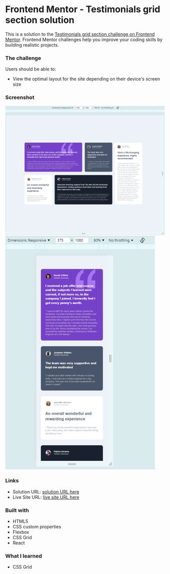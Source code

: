 # Frontend Mentor - Testimonials grid section solution

This is a solution to the [Testimonials grid section challenge on Frontend Mentor](https://www.frontendmentor.io/challenges/testimonials-grid-section-Nnw6J7Un7). Frontend Mentor challenges help you improve your coding skills by building realistic projects. 

### The challenge

Users should be able to:

- View the optimal layout for the site depending on their device's screen size


### Screenshot

![desktop](https://github.com/jungang0414/frontend-challenge/blob/main/vite-grid-section/src/assets/design/preview.PNG)
![mobile](https://github.com/jungang0414/frontend-challenge/blob/main/vite-grid-section/src/assets/design/preview-m.PNG)

### Links

- Solution URL: [solution URL here](https://github.com/jungang0414/frontend-challenge/tree/main/vite-grid-section)
- Live Site URL: [live site URL here](https://grid-section-desktop.netlify.app/)

### Built with

- HTML5
- CSS custom properties
- Flexbox
- CSS Grid
- React

### What I learned

- CSS Grid